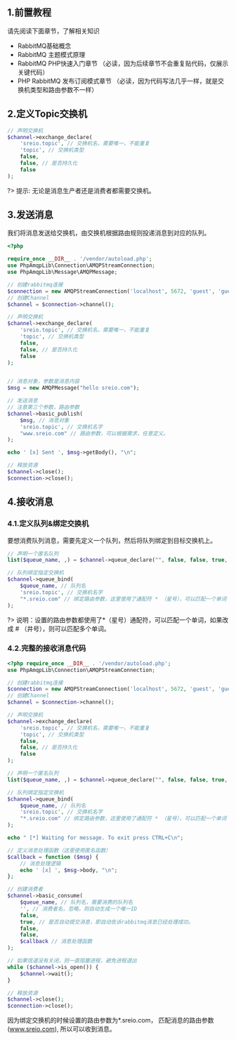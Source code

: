 ## 1.前置教程
请先阅读下面章节，了解相关知识

- RabbitMQ基础概念
- RabbitMQ 主题模式原理
- RabbitMQ PHP快速入门章节 （必读，因为后续章节不会重复贴代码，仅展示关键代码）
- PHP RabbitMQ 发布订阅模式章节 （必读，因为代码写法几乎一样，就是交换机类型和路由参数不一样）

## 2.定义Topic交换机
```php
// 声明交换机
$channel->exchange_declare(
    'sreio.topic', // 交换机名，需要唯一，不能重复
    'topic', // 交换机类型
    false,
    false, // 是否持久化
    false
);
```

?> 提示: 无论是消息生产者还是消费者都需要交换机。

## 3.发送消息
我们将消息发送给交换机，由交换机根据路由规则投递消息到对应的队列。
```php
<?php

require_once __DIR__ . '/vendor/autoload.php';
use PhpAmqpLib\Connection\AMQPStreamConnection;
use PhpAmqpLib\Message\AMQPMessage;

// 创建rabbitmq连接
$connection = new AMQPStreamConnection('localhost', 5672, 'guest', 'guest');
// 创建Channel
$channel = $connection->channel();

// 声明交换机
$channel->exchange_declare(
    'sreio.topic', // 交换机名，需要唯一，不能重复
    'topic', // 交换机类型
    false,
    false, // 是否持久化
    false
);


// 消息对象，参数是消息内容
$msg = new AMQPMessage("hello sreio.com");

// 发送消息
// 注意第三个参数，路由参数
$channel->basic_publish(
    $msg, // 消息对象
    'sreio.topic', // 交换机名字
    "www.sreio.com" // 路由参数，可以根据需求，任意定义。
);

echo ' [x] Sent ', $msg->getBody(), "\n";

// 释放资源
$channel->close();
$connection->close();
```

## 4.接收消息
### 4.1.定义队列&绑定交换机
要想消费队列消息，需要先定义一个队列，然后将队列绑定到目标交换机上。

```php
// 声明一个匿名队列
list($queue_name, ,) = $channel->queue_declare("", false, false, true, false);

// 队列绑定指定交换机
$channel->queue_bind(
    $queue_name, // 队列名
    'sreio.topic', // 交换机名字
    "*.sreio.com" // 绑定路由参数，这里使用了通配符 * （星号），可以匹配一个单词
);
```

?> 说明：设置的路由参数都使用了*（星号）通配符，可以匹配一个单词，如果改成 # （井号），则可以匹配多个单词。

### 4.2.完整的接收消息代码

```php
<?php require_once __DIR__ . '/vendor/autoload.php';
use PhpAmqpLib\Connection\AMQPStreamConnection;

// 创建rabbitmq连接
$connection = new AMQPStreamConnection('localhost', 5672, 'guest', 'guest');
// 创建Channel
$channel = $connection->channel();

// 声明交换机
$channel->exchange_declare(
    'sreio.topic', // 交换机名，需要唯一，不能重复
    'topic', // 交换机类型
    false,
    false, // 是否持久化
    false
);

// 声明一个匿名队列
list($queue_name, ,) = $channel->queue_declare("", false, false, true, false);

// 队列绑定指定交换机
$channel->queue_bind(
    $queue_name, // 队列名
    'sreio.topic', // 交换机名字
    "*.sreio.com" // 绑定路由参数，这里使用了通配符 * （星号），可以匹配一个单词
);

echo " [*] Waiting for message. To exit press CTRL+C\n";

// 定义消息处理函数（这里使用匿名函数）
$callback = function ($msg) {
    // 消息处理逻辑
    echo ' [x] ', $msg->body, "\n";
};

// 创建消费者
$channel->basic_consume(
    $queue_name, // 队列名，需要消费的队列名
    '', // 消费者名，忽略，则自动生成一个唯一ID
    false,
    true, // 是否自动提交消息，即自动告诉rabbitmq消息已经处理成功。
    false,
    false,
    $callback // 消息处理函数
);

// 如果信道没有关闭，则一直阻塞进程，避免进程退出
while ($channel->is_open()) {
    $channel->wait();
}

// 释放资源
$channel->close();
$connection->close();
```
因为绑定交换机的时候设置的路由参数为*.sreio.com， 匹配消息的路由参数(www.sreio.com), 所以可以收到消息。